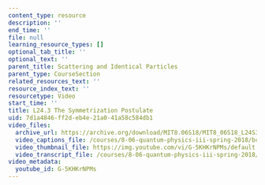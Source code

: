 ```yaml
---
content_type: resource
description: ''
end_time: ''
file: null
learning_resource_types: []
optional_tab_title: ''
optional_text: ''
parent_title: Scattering and Identical Particles
parent_type: CourseSection
related_resources_text: ''
resource_index_text: ''
resourcetype: Video
start_time: ''
title: L24.3 The Symmetrization Postulate
uid: 7d1a4846-ff2d-eb4e-21a0-41a58c584db1
video_files:
  archive_url: https://archive.org/download/MIT8.06S18/MIT8_06S18_L24S3_300k.mp4
  video_captions_file: /courses/8-06-quantum-physics-iii-spring-2018/bcf589893c6a519696f5c344cae17a4f_G-5KHKrNPMs.vtt
  video_thumbnail_file: https://img.youtube.com/vi/G-5KHKrNPMs/default.jpg
  video_transcript_file: /courses/8-06-quantum-physics-iii-spring-2018/4e795b996612005db1f61f92fbef8c16_G-5KHKrNPMs.pdf
video_metadata:
  youtube_id: G-5KHKrNPMs
---
```

